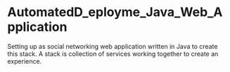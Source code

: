 # AutomatedD_eployme_Java_Web_Application
Setting up as social networking web application written in Java to create this stack. A stack is collection of services working together to create an experience.
